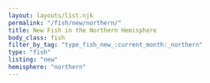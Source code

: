 ```yaml
---
layout: layouts/list.njk
permalink: "/fish/new/northern/"
title: New Fish in the Northern Hemisphere
body_class: fish
filter_by_tag: "type_fish_new_:current_month:_northern"
type: "fish"
listing: "new"
hemisphere: "northern"
---
```

